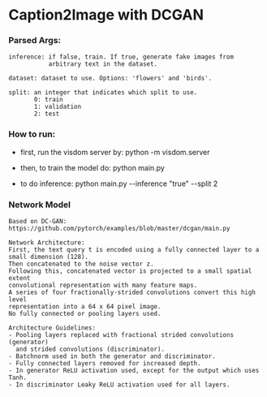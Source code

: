 # Caption2Image with DCGAN

### Parsed Args:
    inference: if false, train. If true, generate fake images from
               arbitrary text in the dataset. 

    dataset: dataset to use. Options: 'flowers' and 'birds'.
    
    split: an integer that indicates which split to use.
           0: train
           1: validation
           2: test

### How to run:           
  * first, run the visdom server by: python -m visdom.server

  * then, to train the model do: python main.py 

  * to do inference: python main.py --inference "true" --split 2

### Network Model
    Based on DC-GAN:
    https://github.com/pytorch/examples/blob/master/dcgan/main.py
    
    Network Architecture:
    First, the text query t is encoded using a fully connected layer to a 
    small dimension (128). 
    Then concatenated to the noise vector z.  
    Following this, concatenated vector is projected to a small spatial extent
    convolutional representation with many feature maps.
    A series of four fractionally-strided convolutions convert this high level
    representation into a 64 x 64 pixel image. 
    No fully connected or pooling layers used.

    Architecture Guidelines:
    - Pooling layers replaced with fractional strided convolutions (generator)
      and strided convolutions (discriminator).
    - Batchnorm used in both the generator and discriminator.
    - Fully connected layers removed for increased depth.
    - In generator ReLU activation used, except for the output which uses Tanh.
    - In discriminator Leaky ReLU activation used for all layers.


